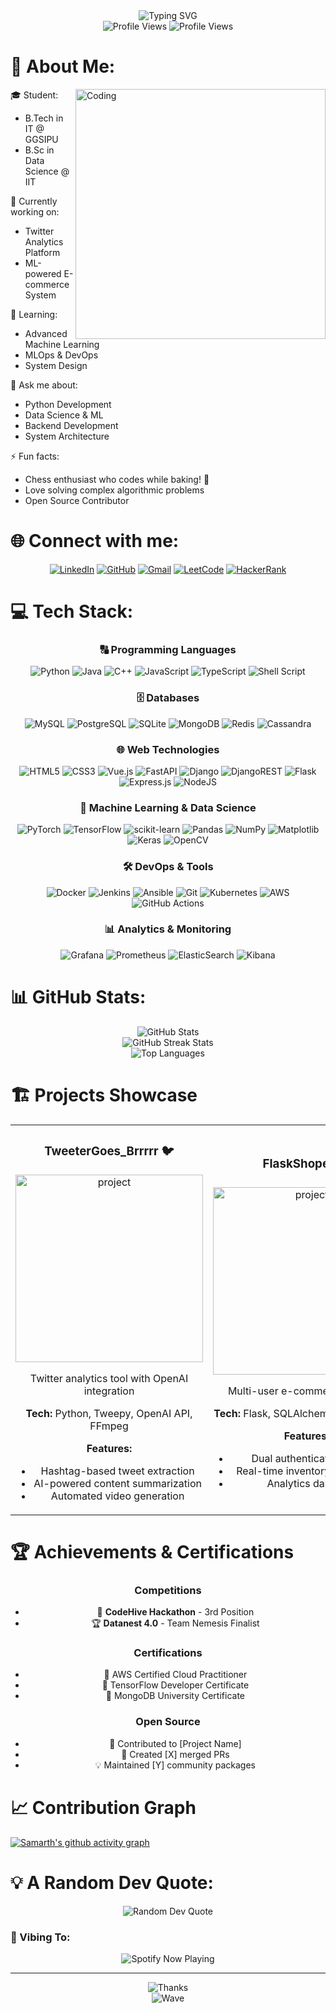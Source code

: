 <div align="center">
  <img src="https://readme-typing-svg.demolab.com?font=Fira+Code&size=32&duration=2800&pause=2000&color=A9FEF7&center=true&vCenter=true&width=940&lines=Hey%2C+I'm+Samarth+Sharma+%F0%9F%91%8B;A+Data+Science+and+IT+Student+%F0%9F%92%BB;Full+Stack+Developer+%F0%9F%8C%90;Machine+Learning+Enthusiast+%F0%9F%A4%96;Welcome+to+my+GitHub+Profile!" alt="Typing SVG" />
</div>

<div align="center">
  <img src="https://hits.seeyoufarm.com/api/count/incr/badge.svg?url=https%3A%2F%2Fgithub.com%2F{blue-samarth}1212%2Fhit-counter" alt="Profile Views"/>
  <img src="https://komarev.com/ghpvc/?username=blue-samarth&label=Profile%20views&color=0e75b6&style=flat" alt="Profile Views" />
</div>

# 💫 About Me:
<div align="left">
  <img align="right" alt="Coding" width="400" src="https://cdn.dribbble.com/users/1162077/screenshots/3848914/programmer.gif">

  🎓 Student:
  - B.Tech in IT @ GGSIPU
  - B.Sc in Data Science @ IIT
  
  🔭 Currently working on:
  - Twitter Analytics Platform
  - ML-powered E-commerce System
  
  🌱 Learning:
  - Advanced Machine Learning
  - MLOps & DevOps
  - System Design
  
  💬 Ask me about:
  - Python Development
  - Data Science & ML
  - Backend Development
  - System Architecture
  
  ⚡ Fun facts:
  - Chess enthusiast who codes while baking! 🍪
  - Love solving complex algorithmic problems
  - Open Source Contributor
</div>

# 🌐 Connect with me:
<div align="center">
  
[![LinkedIn](https://img.shields.io/badge/LinkedIn-%230077B5.svg?logo=linkedin&logoColor=white)](https://linkedin.com/in/samarth-sharma-38abb9249)
[![GitHub](https://img.shields.io/badge/GitHub-%23121011.svg?logo=github&logoColor=white)](https://github.com/blue-samarth)
[![Gmail](https://img.shields.io/badge/Gmail-%23EA4335.svg?logo=gmail&logoColor=white)](mailto:samarth38work@gmail.com)
[![LeetCode](https://img.shields.io/badge/LeetCode-%23FFA116.svg?logo=leetcode&logoColor=white)](https://leetcode.com/your-username)
[![HackerRank](https://img.shields.io/badge/HackerRank-%232EC866.svg?logo=hackerrank&logoColor=white)](https://hackerrank.com/your-username)
  
</div>

# 💻 Tech Stack:
<div align="center">

### 🔠 Programming Languages
![Python](https://img.shields.io/badge/python-3670A0?style=for-the-badge&logo=python&logoColor=ffdd54)
![Java](https://img.shields.io/badge/java-%23ED8B00.svg?style=for-the-badge&logo=java&logoColor=white)
![C++](https://img.shields.io/badge/c++-%2300599C.svg?style=for-the-badge&logo=c%2B%2B&logoColor=white)
![JavaScript](https://img.shields.io/badge/javascript-%23323330.svg?style=for-the-badge&logo=javascript&logoColor=%23F7DF1E)
![TypeScript](https://img.shields.io/badge/typescript-%23007ACC.svg?style=for-the-badge&logo=typescript&logoColor=white)
![Shell Script](https://img.shields.io/badge/shell_script-%23121011.svg?style=for-the-badge&logo=gnu-bash&logoColor=white)

### 🗄️ Databases
![MySQL](https://img.shields.io/badge/mysql-%2300f.svg?style=for-the-badge&logo=mysql&logoColor=white)
![PostgreSQL](https://img.shields.io/badge/postgres-%23316192.svg?style=for-the-badge&logo=postgresql&logoColor=white)
![SQLite](https://img.shields.io/badge/sqlite-%2307405e.svg?style=for-the-badge&logo=sqlite&logoColor=white)
![MongoDB](https://img.shields.io/badge/MongoDB-%234ea94b.svg?style=for-the-badge&logo=mongodb&logoColor=white)
![Redis](https://img.shields.io/badge/redis-%23DD0031.svg?style=for-the-badge&logo=redis&logoColor=white)
![Cassandra](https://img.shields.io/badge/cassandra-%231287B1.svg?style=for-the-badge&logo=apache-cassandra&logoColor=white)

### 🌐 Web Technologies
![HTML5](https://img.shields.io/badge/html5-%23E34F26.svg?style=for-the-badge&logo=html5&logoColor=white)
![CSS3](https://img.shields.io/badge/css3-%231572B6.svg?style=for-the-badge&logo=css3&logoColor=white)
![Vue.js](https://img.shields.io/badge/vuejs-%2335495e.svg?style=for-the-badge&logo=vuedotjs&logoColor=%234FC08D)
![FastAPI](https://img.shields.io/badge/FastAPI-005571?style=for-the-badge&logo=fastapi)
![Django](https://img.shields.io/badge/django-%23092E20.svg?style=for-the-badge&logo=django&logoColor=white)
![DjangoREST](https://img.shields.io/badge/DJANGO-REST-ff1709?style=for-the-badge&logo=django&logoColor=white&color=ff1709&labelColor=gray)
![Flask](https://img.shields.io/badge/flask-%23000.svg?style=for-the-badge&logo=flask&logoColor=white)
![Express.js](https://img.shields.io/badge/express.js-%23404d59.svg?style=for-the-badge&logo=express&logoColor=%2361DAFB)
![NodeJS](https://img.shields.io/badge/node.js-6DA55F?style=for-the-badge&logo=node.js&logoColor=white)

### 🤖 Machine Learning & Data Science
![PyTorch](https://img.shields.io/badge/PyTorch-%23EE4C2C.svg?style=for-the-badge&logo=PyTorch&logoColor=white)
![TensorFlow](https://img.shields.io/badge/TensorFlow-%23FF6F00.svg?style=for-the-badge&logo=TensorFlow&logoColor=white)
![scikit-learn](https://img.shields.io/badge/scikit--learn-%23F7931E.svg?style=for-the-badge&logo=scikit-learn&logoColor=white)
![Pandas](https://img.shields.io/badge/pandas-%23150458.svg?style=for-the-badge&logo=pandas&logoColor=white)
![NumPy](https://img.shields.io/badge/numpy-%23013243.svg?style=for-the-badge&logo=numpy&logoColor=white)
![Matplotlib](https://img.shields.io/badge/Matplotlib-%23ffffff.svg?style=for-the-badge&logo=Matplotlib&logoColor=black)
![Keras](https://img.shields.io/badge/Keras-%23D00000.svg?style=for-the-badge&logo=Keras&logoColor=white)
![OpenCV](https://img.shields.io/badge/opencv-%23white.svg?style=for-the-badge&logo=opencv&logoColor=white)

### 🛠 DevOps & Tools
![Docker](https://img.shields.io/badge/docker-%230db7ed.svg?style=for-the-badge&logo=docker&logoColor=white)
![Jenkins](https://img.shields.io/badge/jenkins-%232C5263.svg?style=for-the-badge&logo=jenkins&logoColor=white)
![Ansible](https://img.shields.io/badge/ansible-%231A1918.svg?style=for-the-badge&logo=ansible&logoColor=white)
![Git](https://img.shields.io/badge/git-%23F05033.svg?style=for-the-badge&logo=git&logoColor=white)
![Kubernetes](https://img.shields.io/badge/kubernetes-%23326ce5.svg?style=for-the-badge&logo=kubernetes&logoColor=white)
![AWS](https://img.shields.io/badge/AWS-%23FF9900.svg?style=for-the-badge&logo=amazon-aws&logoColor=white)
![GitHub Actions](https://img.shields.io/badge/github%20actions-%232671E5.svg?style=for-the-badge&logo=githubactions&logoColor=white)

### 📊 Analytics & Monitoring
![Grafana](https://img.shields.io/badge/grafana-%23F46800.svg?style=for-the-badge&logo=grafana&logoColor=white)
![Prometheus](https://img.shields.io/badge/Prometheus-E6522C?style=for-the-badge&logo=Prometheus&logoColor=white)
![ElasticSearch](https://img.shields.io/badge/-ElasticSearch-005571?style=for-the-badge&logo=elasticsearch)
![Kibana](https://img.shields.io/badge/Kibana-005571?style=for-the-badge&logo=Kibana&logoColor=white)

</div>

# 📊 GitHub Stats:
<div align="center">
  <img src="https://github-readme-stats.vercel.app/api?username=blue-samarth&theme=radical&hide_border=false&include_all_commits=true&count_private=true" alt="GitHub Stats" /><br/>
  <img src="https://github-readme-streak-stats.herokuapp.com/?user=blue-samarth&theme=radical&hide_border=false" alt="GitHub Streak Stats" /><br/>
  <img src="https://github-readme-stats.vercel.app/api/top-langs/?username=blue-samarth&theme=radical&hide_border=false&include_all_commits=true&count_private=true&layout=compact" alt="Top Languages" />
</div>

# 🏗️ Projects Showcase

<div align="center">
  <table>
    <tr>
      <td width="50%">
        <h3 align="center">TweeterGoes_Brrrrr 🐦</h3>
        <div align="center">
          <a href="https://github.com/yourusername/tweetergoes_brrrrr">
            <img src="https://via.placeholder.com/300x200" width="300" alt="project"/>
          </a>
          <p>Twitter analytics tool with OpenAI integration</p>
          <p><strong>Tech:</strong> Python, Tweepy, OpenAI API, FFmpeg</p>
          <p><strong>Features:</strong></p>
          <ul>
            <li>Hashtag-based tweet extraction</li>
            <li>AI-powered content summarization</li>
            <li>Automated video generation</li>
          </ul>
        </div>
      </td>
      <td width="50%">
        <h3 align="center">FlaskShopee 🛍️</h3>
        <div align="center">
          <a href="https://github.com/yourusername/flaskshopee">
            <img src="https://via.placeholder.com/300x200" width="300" alt="project"/>
          </a>
          <p>Multi-user e-commerce platform</p>
          <p><strong>Tech:</strong> Flask, SQLAlchemy, Redis, Vue.js</p>
          <p><strong>Features:</strong></p>
          <ul>
            <li>Dual authentication system</li>
            <li>Real-time inventory management</li>
            <li>Analytics dashboard</li>
          </ul>
        </div>
      </td>
    </tr>
  </table>
</div>

# 🏆 Achievements & Certifications
<div align="center">
  
### Competitions
- 🥉 **CodeHive Hackathon** - 3rd Position
- 🏆 **Datanest 4.0** - Team Nemesis Finalist

### Certifications
- 📜 AWS Certified Cloud Practitioner
- 📜 TensorFlow Developer Certificate
- 📜 MongoDB University Certificate

### Open Source
- 🌟 Contributed to [Project Name]
- 🎯 Created [X] merged PRs
- 💡 Maintained [Y] community packages

</div>

# 📈 Contribution Graph
[![Samarth's github activity graph](https://github-readme-activity-graph.vercel.app/graph?username=blue-samarth&theme=tokyo-night)](https://github.com/ashutosh00710/github-readme-activity-graph)

# 💡 A Random Dev Quote:
<div align="center">
  <img src="https://quotes-github-readme.vercel.app/api?type=horizontal&theme=radical" alt="Random Dev Quote"/>
</div>

### 🎵 Vibing To:
<div align="center">
  <img src="https://spotify-github-profile.vercel.app/api/view?uid=31s7xrc5nmumh6ntupfdxctm324a&cover_image=true&theme=novatorem&show_offline=false&background_color=121212&interchange=false&bar_color=53b14f&bar_color_cover=false" alt="Spotify Now Playing"/>
</div>

---
<div align="center">
  <img src="https://readme-typing-svg.demolab.com?font=Fira+Code&pause=1000&color=A9FEF7&center=true&vCenter=true&width=435&lines=Thanks+for+visiting!;Let's+connect+and+create+together!" alt="Thanks" />
</div>

<div align="center">
  <img src="https://raw.githubusercontent.com/BrunnerLivio/brunnerlivio/master/images/marquee.svg" alt="Wave"/>
</div>
